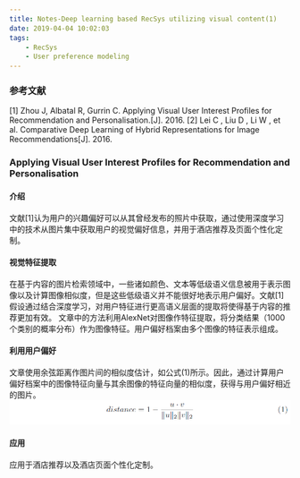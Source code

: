 ```yaml
---
title: Notes-Deep learning based RecSys utilizing visual content(1)
date: 2019-04-04 10:02:03
tags:
    - RecSys
    - User preference modeling 
---
```


### 参考文献
[1] Zhou J, Albatal R, Gurrin C. Applying Visual User Interest Profiles for Recommendation and Personalisation.[J]. 2016.
[2] Lei C , Liu D , Li W , et al. Comparative Deep Learning of Hybrid Representations for Image Recommendations[J]. 2016.


### Applying Visual User Interest Profiles for Recommendation and Personalisation

#### 介绍
文献[1]认为用户的兴趣偏好可以从其曾经发布的照片中获取，通过使用深度学习中的技术从图片集中获取用户的视觉偏好信息，并用于酒店推荐及页面个性化定制。

#### 视觉特征提取
在基于内容的图片检索领域中，一些诸如颜色、文本等低级语义信息被用于表示图像以及计算图像相似度，但是这些低级语义并不能很好地表示用户偏好。文献[1]假设通过结合深度学习，对用户特征进行更高语义层面的提取将使得基于内容的推荐更加有效。
文章中的方法利用AlexNet对图像作特征提取，将分类结果（1000个类别的概率分布）作为图像特征。用户偏好档案由多个图像的特征表示组成。

<!-- more -->

#### 利用用户偏好
文章使用余弦距离作图片间的相似度估计，如公式(1)所示。因此，通过计算用户偏好档案中的图像特征向量与其余图像的特征向量的相似度，获得与用户偏好相近的图片。
![.](论文阅读笔记-Deep-learning-based-RecSys-utilizing-visual-content-1/Formula1.png)

#### 应用
应用于酒店推荐以及酒店页面个性化定制。